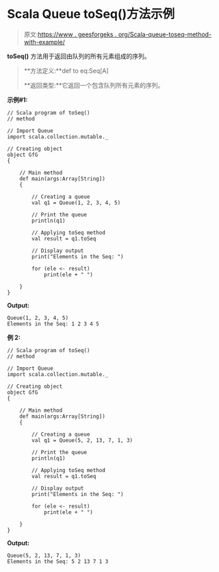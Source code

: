 # Scala Queue toSeq()方法示例

> 原文:[https://www . geesforgeks . org/Scala-queue-toseq-method-with-example/](https://www.geeksforgeeks.org/scala-queue-toseq-method-with-example/)

**toSeq()** 方法用于返回由队列的所有元素组成的序列。

> **方法定义:**def to eq:Seq[A]
> 
> **返回类型:**它返回一个包含队列所有元素的序列。

**示例#1:**

```
// Scala program of toSeq() 
// method 

// Import Queue  
import scala.collection.mutable._

// Creating object 
object GfG 
{ 

    // Main method 
    def main(args:Array[String]) 
    { 

        // Creating a queue 
        val q1 = Queue(1, 2, 3, 4, 5) 

        // Print the queue
        println(q1)

        // Applying toSeq method 
        val result = q1.toSeq

        // Display output
        print("Elements in the Seq: ")

        for (ele <- result) 
            print(ele + " ") 

    } 
} 
```

**Output:**

```
Queue(1, 2, 3, 4, 5)
Elements in the Seq: 1 2 3 4 5

```

**例 2:**

```
// Scala program of toSeq() 
// method 

// Import Queue  
import scala.collection.mutable._

// Creating object 
object GfG 
{ 

    // Main method 
    def main(args:Array[String]) 
    { 

        // Creating a queue 
        val q1 = Queue(5, 2, 13, 7, 1, 3) 

        // Print the queue
        println(q1)

        // Applying toSeq method 
        val result = q1.toSeq

        // Display output
        print("Elements in the Seq: ")

        for (ele <- result) 
            print(ele + " ") 

    } 
} 
```

**Output:**

```
Queue(5, 2, 13, 7, 1, 3)
Elements in the Seq: 5 2 13 7 1 3

```